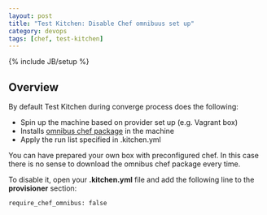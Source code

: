 ```yaml
---
layout: post
title: "Test Kitchen: Disable Chef omnibuus set up"
category: devops
tags: [chef, test-kitchen]
---
```

{% include JB/setup %}

## Overview

By default Test Kitchen during converge process does the following:

- Spin up the machine based on provider set up (e.g. Vagrant box)
- Installs [omnibus chef package](http://www.getchef.com/blog/2012/06/29/omnibus-chef-packaging/) in the machine
- Apply the run list specified in .kitchen.yml

You can have prepared your own box with preconfigured chef. In this case there is no sense to download the omnibus chef package every time.

To disable it, open your **.kitchen.yml** file and add the following line to the **provisioner** section:

    require_chef_omnibus: false
